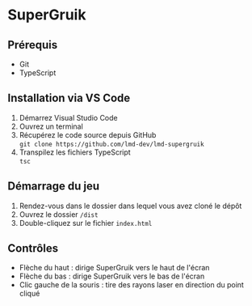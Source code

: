 ﻿# SuperGruik

## Prérequis

- Git
- TypeScript

## Installation via VS Code

1. Démarrez Visual Studio Code
2. Ouvrez un terminal
3. Récupérez le code source depuis GitHub  
`git clone https://github.com/lmd-dev/lmd-supergruik`
4. Transpilez les fichiers TypeScript  
`tsc`

## Démarrage du jeu

1. Rendez-vous dans le dossier dans lequel vous avez cloné le dépôt
2. Ouvrez le dossier `/dist`
3. Double-cliquez sur le fichier `index.html`

## Contrôles

- Flèche du haut : dirige SuperGruik vers le haut de l'écran
- Flèche du bas : dirige SuperGruik vers le bas de l'écran
- Clic gauche de la souris : tire des rayons laser en direction du point cliqué

